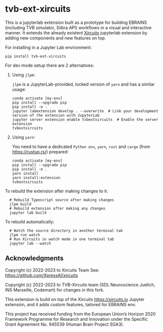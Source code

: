 # tvb-ext-xircuits

This is a jupyterlab extension built as a prototype for building EBRAINS 
(including TVB simulator, Siibra API) workflows in a visual and interactive manner. It 
extends the already existent [Xircuits](https://xircuits.io/) jupyterlab extension 
by adding new components and new features on top.

For installing in a Jupyter Lab environment:

    pip install tvb-ext-xircuits


For dev mode setup there are 2 alternatives:
1. Using `jlpm`:

    `jlpm` is a JupyterLab-provided, locked version of `yarn` and has a similar usage:

    ```
    conda activate [my-env]
    pip install --upgrade pip
    pip install -e .
    jupyter labextension develop . --overwrite  # Link your development version of the extension with JupyterLab
    jupyter server extension enable tvbextxircuits  # Enable the server extension
    tvbextxircuits
    ```

2. Using `yarn`:

    You need to have a dedicated `Python env`, `yarn`, `rust` and `cargo` (from https://rustup.rs/) prepared:
   
    ```
    conda activate [my-env]
    pip install --upgrade pip
    pip install -e .
    yarn install
    yarn install:extension
    tvbextxircuits
    ```
    
To rebuild the extension after making changes to it:

      # Rebuild Typescript source after making changes
      jlpm build
      # Rebuild extension after making any changes
      jupyter lab build

To rebuild automatically:

      # Watch the source directory in another terminal tab
      jlpm run watch
      # Run Xircuits in watch mode in one terminal tab
      jupyter lab --watch

##  Acknowledgments

Copyright (c) 2022-2023 to Xircuits Team See: https://github.com/XpressAI/xircuits

Copyright (c) 2022-2023 to TVB-Xircuits team (SDL Neuroscience Juelich, INS Marseille, Codemart) for changes in this fork.

This extension is build on top of the Xircuits https://xircuits.io Jupyter extension, and it adds custom features, tailored for EBRAINS env.

This project has received funding from the European Union’s Horizon 2020 Framework Programme for Research and Innovation under the Specific Grant Agreement No. 945539 (Human Brain Project SGA3).
